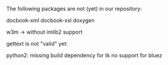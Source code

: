 The following packages are not (yet) in our repository:

docbook-xml
docbook-xsl
doxygen

w3m -> without imlib2 support


gettext is not "valid" yet:
  

python2:
  missing build dependency for tk 
  no support for bluez